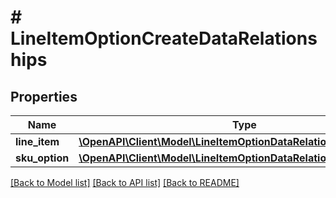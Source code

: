 # # LineItemOptionCreateDataRelationships

## Properties

Name | Type | Description | Notes
------------ | ------------- | ------------- | -------------
**line_item** | [**\OpenAPI\Client\Model\LineItemOptionDataRelationshipsLineItem**](LineItemOptionDataRelationshipsLineItem.md) |  |
**sku_option** | [**\OpenAPI\Client\Model\LineItemOptionDataRelationshipsSkuOption**](LineItemOptionDataRelationshipsSkuOption.md) |  |

[[Back to Model list]](../../README.md#models) [[Back to API list]](../../README.md#endpoints) [[Back to README]](../../README.md)
